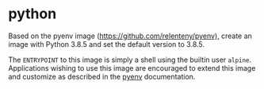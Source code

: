 # python

Based on the pyenv image (<https://github.com/relenteny/pyenv),> create an image with Python 3.8.5 and set the default version to 3.8.5.

The `ENTRYPOINT` to this image is simply a shell using the builtin user `alpine`. Applications wishing to use this image are encouraged to extend this image and customize as described in the [pyenv](https://github.com/relenteny/pyenv) documentation.
